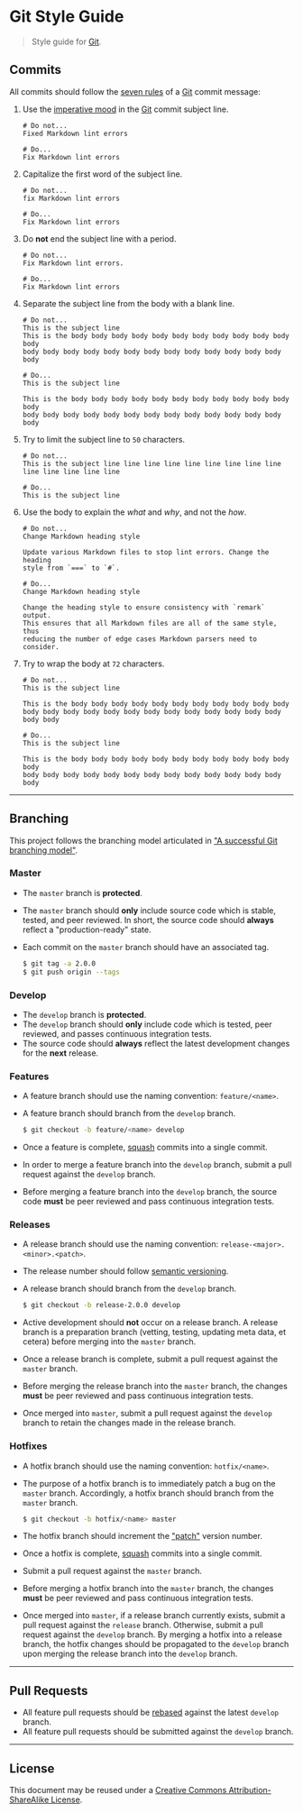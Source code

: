 # Git Style Guide

> Style guide for [Git][git].


## Commits

All commits should follow the [seven rules][git-seven-rules] of a [Git][git] commit message:

1. Use the [imperative mood][imperative-mood] in the [Git][git] commit subject line.

   ``` text
   # Do not...
   Fixed Markdown lint errors
   ```

   ``` text
   # Do...
   Fix Markdown lint errors
   ```

1. Capitalize the first word of the subject line.

   ``` text
   # Do not...
   fix Markdown lint errors
   ```

   ``` text
   # Do...
   Fix Markdown lint errors
   ```

1. Do __not__ end the subject line with a period.

   ``` text
   # Do not...
   Fix Markdown lint errors.
   ```

   ``` text
   # Do...
   Fix Markdown lint errors
   ```

1. Separate the subject line from the body with a blank line.

   ``` text
   # Do not...
   This is the subject line
   This is the body body body body body body body body body body body body
   body body body body body body body body body body body body body body
   ```

   ``` text
   # Do...
   This is the subject line

   This is the body body body body body body body body body body body body
   body body body body body body body body body body body body body body
   ```

1. Try to limit the subject line to `50` characters.

   ``` text
   # Do not...
   This is the subject line line line line line line line line line line line line line line
   ```

   ``` text
   # Do...
   This is the subject line
   ```

1. Use the body to explain the *what* and *why*, and not the *how*.

   ``` text
   # Do not...
   Change Markdown heading style

   Update various Markdown files to stop lint errors. Change the heading
   style from `===` to `#`.
   ```

   ``` text
   # Do...
   Change Markdown heading style

   Change the heading style to ensure consistency with `remark` output.
   This ensures that all Markdown files are all of the same style, thus
   reducing the number of edge cases Markdown parsers need to consider.
   ```  

1. Try to wrap the body at `72` characters.

   ``` text
   # Do not...
   This is the subject line

   This is the body body body body body body body body body body body body body body body body body body body body body body body body body body
   ```

   ``` text
   # Do...
   This is the subject line

   This is the body body body body body body body body body body body body
   body body body body body body body body body body body body body body
   ```

---

## Branching

This project follows the branching model articulated in ["A successful Git branching model"][git-flow].

### Master

* The `master` branch is __protected__.

* The `master` branch should __only__ include source code which is stable, tested, and peer reviewed. In short, the source code should __always__ reflect a "production-ready" state.

* Each commit on the `master` branch should have an associated tag.

  ``` bash
  $ git tag -a 2.0.0
  $ git push origin --tags
  ```


### Develop

* The `develop` branch is __protected__.
* The `develop` branch should __only__ include code which is tested, peer reviewed, and passes continuous integration tests.
* The source code should __always__ reflect the latest development changes for the __next__ release.


### Features

* A feature branch should use the naming convention: `feature/<name>`.

* A feature branch should branch from the `develop` branch.

  ``` bash
  $ git checkout -b feature/<name> develop
  ```

* Once a feature is complete, [squash][git-squash] commits into a single commit.

* In order to merge a feature branch into the `develop` branch, submit a pull request against the `develop` branch.

* Before merging a feature branch into the `develop` branch, the source code __must__ be peer reviewed and pass continuous integration tests.


### Releases

* A release branch should use the naming convention: `release-<major>.<minor>.<patch>`.

* The release number should follow [semantic versioning][semver].

* A release branch should branch from the `develop` branch.

  ``` bash
  $ git checkout -b release-2.0.0 develop
  ```

* Active development should __not__ occur on a release branch. A release branch is a preparation branch (vetting, testing, updating meta data, et cetera) before merging into the `master` branch.

* Once a release branch is complete, submit a pull request against the `master` branch.

* Before merging the release branch into the `master` branch, the changes __must__ be peer reviewed and pass continuous integration tests.

* Once merged into `master`, submit a pull request against the `develop` branch to retain the changes made in the release branch.


### Hotfixes

* A hotfix branch should use the naming convention: `hotfix/<name>`.

* The purpose of a hotfix branch is to immediately patch a bug on the `master` branch. Accordingly, a hotfix branch should branch from the `master` branch.

  ``` bash
  $ git checkout -b hotfix/<name> master
  ```

* The hotfix branch should increment the ["patch"][semver] version number.

* Once a hotfix is complete, [squash][git-squash] commits into a single commit.

* Submit a pull request against the `master` branch.

* Before merging a hotfix branch into the `master` branch, the changes __must__ be peer reviewed and pass continuous integration tests.

* Once merged into `master`, if a release branch currently exists, submit a pull request against the `release` branch. Otherwise, submit a pull request against the `develop` branch. By merging a hotfix into a release branch, the hotfix changes should be propagated to the `develop` branch upon merging the release branch into the `develop` branch. 


---

## Pull Requests

* All feature pull requests should be [rebased][git-rebase] against the latest `develop` branch.
* All feature pull requests should be submitted against the `develop` branch.


---

## License

This document may be reused under a [Creative Commons Attribution-ShareAlike License][license].


<section class="links">

[git]: https://git-scm.com/
[git-rebase]: https://git-scm.com/docs/git-rebase
[git-squash]: https://git-scm.com/book/en/v2/Git-Tools-Rewriting-History#Squashing-Commits

[git-seven-rules]: http://chris.beams.io/posts/git-commit/
[imperative-mood]: https://en.wikipedia.org/wiki/Imperative_mood

[git-flow]: http://nvie.com/posts/a-successful-git-branching-model/

[semver]: http://semver.org/

[license]: https://creativecommons.org/licenses/by-sa/4.0/

</section>

<!-- /.links -->
